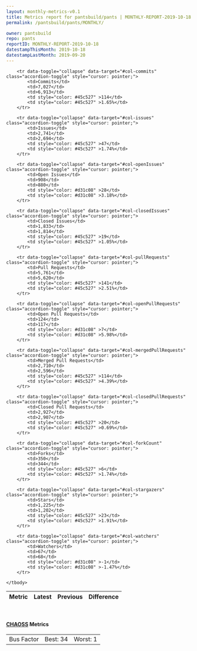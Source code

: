 ```yaml
---
layout: monthly-metrics-v0.1
title: Metrics report for pantsbuild/pants | MONTHLY-REPORT-2019-10-18 | 2019-10-18
permalink: /pantsbuild/pants/MONTHLY/

owner: pantsbuild
repo: pants
reportID: MONTHLY-REPORT-2019-10-18
datestampThisMonth: 2019-10-18
datestampLastMonth: 2019-09-20
---
```



<table class="table table-condensed" style="border-collapse:collapse;">
    <thead>
    <tr>
        <th>Metric</th>
        <th>Latest</th>
        <th>Previous</th>
        <th colspan="2" style="text-align: center;">Difference</th>
    </tr>
    </thead>
    <tbody>

        <tr data-toggle="collapse" data-target="#col-commits" class="accordion-toggle" style="cursor: pointer;">
            <td>Commits</td>
            <td>7,027</td>
            <td>6,913</td>
            <td style="color: #45c527" >114</td>
            <td style="color: #45c527" >1.65%</td>
        </tr>
        
        <tr data-toggle="collapse" data-target="#col-issues" class="accordion-toggle" style="cursor: pointer;">
            <td>Issues</td>
            <td>2,741</td>
            <td>2,694</td>
            <td style="color: #45c527" >47</td>
            <td style="color: #45c527" >1.74%</td>
        </tr>
        
        <tr data-toggle="collapse" data-target="#col-openIssues" class="accordion-toggle" style="cursor: pointer;">
            <td>Open Issues</td>
            <td>908</td>
            <td>880</td>
            <td style="color: #d31c08" >28</td>
            <td style="color: #d31c08" >3.18%</td>
        </tr>
        
        <tr data-toggle="collapse" data-target="#col-closedIssues" class="accordion-toggle" style="cursor: pointer;">
            <td>Closed Issues</td>
            <td>1,833</td>
            <td>1,814</td>
            <td style="color: #45c527" >19</td>
            <td style="color: #45c527" >1.05%</td>
        </tr>
        
        <tr data-toggle="collapse" data-target="#col-pullRequests" class="accordion-toggle" style="cursor: pointer;">
            <td>Pull Requests</td>
            <td>5,761</td>
            <td>5,620</td>
            <td style="color: #45c527" >141</td>
            <td style="color: #45c527" >2.51%</td>
        </tr>
        
        <tr data-toggle="collapse" data-target="#col-openPullRequests" class="accordion-toggle" style="cursor: pointer;">
            <td>Open Pull Requests</td>
            <td>124</td>
            <td>117</td>
            <td style="color: #d31c08" >7</td>
            <td style="color: #d31c08" >5.98%</td>
        </tr>
        
        <tr data-toggle="collapse" data-target="#col-mergedPullRequests" class="accordion-toggle" style="cursor: pointer;">
            <td>Merged Pull Requests</td>
            <td>2,710</td>
            <td>2,596</td>
            <td style="color: #45c527" >114</td>
            <td style="color: #45c527" >4.39%</td>
        </tr>
        
        <tr data-toggle="collapse" data-target="#col-closedPullRequests" class="accordion-toggle" style="cursor: pointer;">
            <td>Closed Pull Requests</td>
            <td>2,927</td>
            <td>2,907</td>
            <td style="color: #45c527" >20</td>
            <td style="color: #45c527" >0.69%</td>
        </tr>
        
        <tr data-toggle="collapse" data-target="#col-forkCount" class="accordion-toggle" style="cursor: pointer;">
            <td>Forks</td>
            <td>350</td>
            <td>344</td>
            <td style="color: #45c527" >6</td>
            <td style="color: #45c527" >1.74%</td>
        </tr>
        
        <tr data-toggle="collapse" data-target="#col-stargazers" class="accordion-toggle" style="cursor: pointer;">
            <td>Stars</td>
            <td>1,225</td>
            <td>1,202</td>
            <td style="color: #45c527" >23</td>
            <td style="color: #45c527" >1.91%</td>
        </tr>
        
        <tr data-toggle="collapse" data-target="#col-watchers" class="accordion-toggle" style="cursor: pointer;">
            <td>Watchers</td>
            <td>67</td>
            <td>68</td>
            <td style="color: #d31c08" >-1</td>
            <td style="color: #d31c08" >-1.47%</td>
        </tr>
        
    </tbody>
</table>
<br>
<h4><a target="_blank" href="https://chaoss.community/">CHAOSS</a> Metrics</h4>

<table class="table table-condensed" style="border-collapse:collapse;">
    <tbody>
        <td>Bus Factor</td>
        <td>Best: 34</td>
        <td>Worst: 1</td>
    </tbody>
</table>
